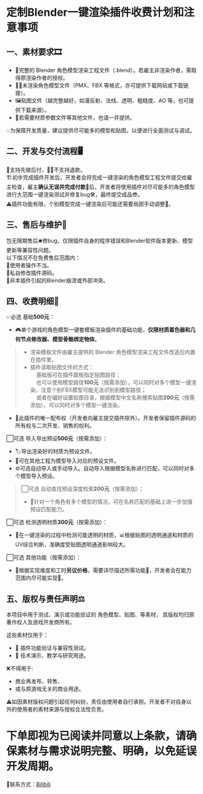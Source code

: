 # 定制Blender一键渲染插件收费计划和注意事项 
## 一、素材要求🎞️
- 🧩完整的 Blender 角色模型渲染工程文件（.blend）。若雇主非渲染作者，需取得原渲染作者的授权。
- 🧍‍♀️未渲染角色模型文件（PMX、FBX 等格式，亦可提供下载网站或下载链接）。
- 🖼贴图文件（越完整越好，如漫反射、法线、透明、粗糙度、AO 等，也可提供下载来源）。
- 📄若需要材质参数文件等其他文件，也请一并提供。

💡为保障开发质量，建议提供尽可能多的模型和贴图，以便进行全面测试与调试。

## 二、开发与交付流程🖥️
🥰支持先做后付，🙅‍♂️不支持退款。  
🏗初步完成插件开发后，开发者会将完成一键渲染的角色模型工程文件提交给雇主检查，雇主**确认无误并完成付款**💸后，开发者将使用插件对尽可能多的角色模型进行大范围一键渲染测试并修复bug🛠️，最终提交成品😎。   
⚠️插件功能有限，个别模型完成一键渲染后可能还需要局部手动调整🎨。

## 三、售后与维护🧰
包无限期售后🛎修bug，仅限插件自身的程序错误和Blender软件版本更新、模型更新等兼容性问题。  
以下情况不在免费售后范围内：  
🚫使用者操作不当。  
🚫私自修改插件源码。  
🚫非本插件引起的Blender崩溃或外部冲突。  

## 四、收费明细📒
✅必选 基础**500元**：  
- 🎮单个游戏的角色模型一键套模板渲染插件的基础功能，**仅限材质着色器和几何节点修改器、模型骨骼绑定物体**。
> - 渲染模板文件由雇主提供的 Blender 角色模型渲染工程文件改造后内置在插件里。  
> - 插件读取贴图文件的方式：  
  > &nbsp;&nbsp;&nbsp;&nbsp;基础版可在插件面板指定贴图路径；  
  > &nbsp;&nbsp;&nbsp;&nbsp;也可以使用模型路径**100元**（按需添加），可以同时对多个模型一键渲染，注意个别FBX模型可能无法识别到模型路径；  
  > &nbsp;&nbsp;&nbsp;&nbsp;或者在偏好设置贴图目录，根据模型中文名称搜索贴图**200元**（按需添加），可以同时对多个模型一键渲染。  
- 🔐此插件的唯一配布权（开发者向雇主提交插件除外）。开发者保留插件源码的所有权与二次开发、销售的权利。

⬜可选 导入导出预设**500元**（按需添加）：  
- 🏷️导出渲染好的材质为预设文件。
- 💾可在其他工程为模型导入对应的预设文件。
- ⚙️可选自动导入或手动导入。自动导入根据模型名称进行匹配，可以同时对多个模型导入预设。

> ⬜可选 自动查找预设深度检索**200元**（按需添加）；  
> - 📜针对一个角色有多个模型的情况，可在名称匹配的基础上进一步加强预设匹配能力。  

⬜可选 检测透明材质**300元**（按需添加）：  
- 🔎在一键渲染的过程中检测可能透明的材质，📊根据贴图的透明通道和材质的UV综合判断，准确度受贴图透明通道影响较大。
  
⬜可选 其他功能（按需添加）：  
- 🧾根据实现难度和工时**另议价格**，需要详尽描述所需功能💬，开发者会在能力范围内尽可能实现🔧。  

## 五、版权与责任声明⚖️
本项目中用于测试、演示或功能验证的 角色模型、贴图、等素材，
其版权均归原著作权人及游戏开发商所有。

这些素材仅用于：
- 🧩 插件功能验证与兼容性测试。
- 🧪 技术演示、教学与研究用途。

❌不得用于:  
- 商业再发布、转售、
- 或与原游戏无关的商业用途。

⚠️如因素材版权问题引起任何纠纷，责任由使用者自行承担。开发者不对自身以外的使用者的素材来源与授权合法性负责。

# 下单即视为已阅读并同意以上条款，请确保素材与需求说明完整、明确，以免延误开发周期。  
🔗联系方式：[Bilibili](https://space.bilibili.com/230130803?spm_id_from=333.1007.0.0)
